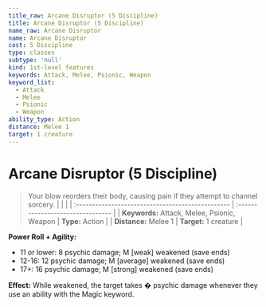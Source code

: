 ```yaml
---
title_raw: Arcane Disruptor (5 Discipline)
title: Arcane Disruptor (5 Discipline)
name_raw: Arcane Disruptor
name: Arcane Disruptor
cost: 5 Discipline
type: classes
subtype: 'null'
kind: 1st-level features
keywords: Attack, Melee, Psionic, Weapon
keyword_list:
  - Attack
  - Melee
  - Psionic
  - Weapon
ability_type: Action
distance: Melee 1
target: 1 creature
---
```


# Arcane Disruptor (5 Discipline)

> Your blow reorders their body, causing pain if they attempt to channel sorcery.
> |  |  |
> | :\------------------------------------------------ | :-------------------------------- |
> | **Keywords:** Attack, Melee, Psionic, Weapon | **Type:** Action |
> | **Distance:** Melee 1 | **Target:** 1 creature |

**Power Roll + Agility:**

- 11 or lower: 8 psychic damage; M \[weak\] weakened (save ends)
- 12-16: 12 psychic damage; M \[average\] weakened (save ends)
- 17+: 16 psychic damage; M \[strong\] weakened (save ends)

**Effect:** While weakened, the target takes � psychic damage whenever they use an ability with the Magic keyword.

